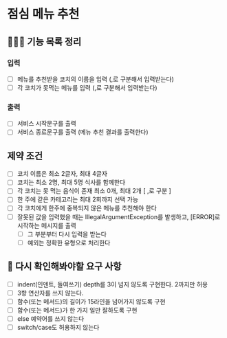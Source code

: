 # 점심 메뉴 추천

## 👨🏻‍💻 기능 목록 정리

### 입력

- [ ]  메뉴를 추천받을 코치의 이름을 입력 (,로 구분해서 입력받는다)
- [ ]  각 코치가 못먹는 메뉴를 입력 (,로 구분해서 입력받는다)

### 출력

- [ ]  서비스 시작문구를 출력
- [ ]  서비스 종료문구를 출력 (메뉴 추천 결과를 출력한다)

## 제약 조건

- [ ]  코치 이름은 최소 2글자, 최대 4글자
- [ ]  코치는 최소 2명, 최대 5명 식사를 함께한다
- [ ]  각 코치는 못 먹는 음식이 존재 최소 0개, 최대 2개 [ ,로 구분 ]
- [ ]  한 주에 같은 카테고리는 최대 2회까지 선택 가능
- [ ]  각 코치에게 한주에 중복되지 않은 메뉴를 추천해야 한다
- [ ]  잘못된 값을 입력했을 때는 IllegalArgumentException를 발생하고, [ERROR]로 시작하는 메시지를 출력
    - [ ]  그 부분부터 다시 입력을 받는다
    - [ ]  예외는 정확한 유형으로 처리한다

## 👀 다시 확인해봐야할 요구 사항

- [ ]  indent(인덴트, 들여쓰기) depth를 3이 넘지 않도록 구현한다. 2까지만 허용
- [ ]  3항 연산자를 쓰지 않는다.
- [ ]  함수(또는 메서드)의 길이가 15라인을 넘어가지 않도록 구현
- [ ]  함수(또는 메서드)가 한 가지 일만 잘하도록 구현
- [ ]  else 예약어를 쓰지 않는다
- [ ]  switch/case도 허용하지 않는다